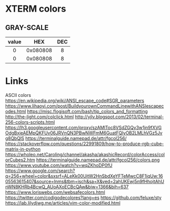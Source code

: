 # XTERM colors

## GRAY-SCALE
|value |   HEX   |DEC|
|:----:|---------|:---:|
|0     | 0x080808|8|
|0     | 0x080808|8|

# Links
ASCII colors
https://en.wikipedia.org/wiki/ANSI_escape_code#SGR_parameters
https://www.lihaoyi.com/post/BuildyourownCommandLinewithANSIescapecodes.html
https://misc.flogisoft.com/bash/tip_colors_and_formatting
http://the-light.com/colclick.html
http://yjlv.blogspot.com/2013/02/terminal-256-colors-scripts.html
https://lh3.googleusercontent.com/proxy/szAMlToc8VSdZGQy3w1jn9fXVGOdgBxjeAEMpQKFUv06JRVnQN3PBwNWFmM6GuatFQlyOB2LMLhVGz5Jvg8QbQlS
https://terminalguide.namepad.de/attr/fgcol256/
https://stackoverflow.com/questions/22991809/how-to-produce-rgb-cube-matrix-in-python
https://wholeo.net/Caroling/channel/akasha/akashicRecord/colorAccess/colorCubes2.htm
https://terminalguide.namepad.de/attr/fgcol256/colors.png
https://www.youtube.com/watch?v=wqZKhoDP0fU
https://www.google.com/search?q=256+wheel+color&sxsrf=ALeKk00UitW2HnSbdXeYFTeMwcC8F1iqUw:1605563615407&source=lnms&tbm=isch&sa=X&ved=2ahUKEwj5n9fHhojtAhUnWN8KHRb4BcwQ_AUoAXoECBcQAw&biw=1366&bih=637
https://www.loriswebs.com/websafecolors.html
https://twitter.com/codigodecolores?lang=es
https://github.com/feluxe/sty
https://lab.lilydjwg.me/articles/vim-color-modified.html
